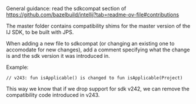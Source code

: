 General guidance: read the sdkcompat section of https://github.com/bazelbuild/intellij?tab=readme-ov-file#contributions

The master folder contains compatibility shims for the master version of the IJ SDK, to be built with JPS.

When adding a new file to sdkcompat (or changing an existing one to accomodate for new changes),
add a comment specifying what the change is and the sdk version it was introduced in.

Example:
```
// v243: fun isApplicable() is changed to fun isApplicable(Project)
```

This way we know that if we drop support for sdk v242, we can remove the compatibility code introduced in v243.
